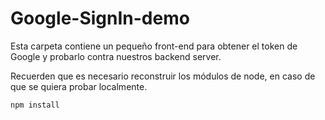 # Google-SignIn-demo

Esta carpeta contiene un pequeño front-end para obtener el token de Google y probarlo contra nuestros backend server.

Recuerden que es necesario reconstruir los módulos de node, en caso de que se quiera probar localmente.

````
npm install
````